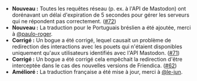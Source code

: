 * **Nouveau :** Toutes les requêtes réseau (p. ex. à l'API de Mastodon) ont dorénavant un délai d'expiration de 5 secondes pour gérer les serveurs qui ne répondent pas correctement. ([#72](https://github.com/rugk/mastodon-simplified-federation/pull/72))
* **Nouveau :** La traduction pour le Portuguais bréslien a été ajoutée, merci à [@paulo-roger](https://github.com/paulo-roger).
* **Corrigé :** Un bogue a été corrigé, lequel causait un problème de redirection des interactions avec les pouets qui n'étaient disponibles uniquement qu'aux utilisateurs identifiés avec l'API Mastodon. ([#71](https://github.com/rugk/mastodon-simplified-federation/issues/71))
* **Corrigé :** Un bogue a été corrigé cela empêchait la redirection d'être interceptée dans le cas des nouvelles versions de Friendica. ([#62](https://github.com/rugk/mastodon-simplified-federation/issues/62))
* **Amélioré :** La traduction française a été mise à jour, merci à [@le-jun](https://github.com/le-jun).